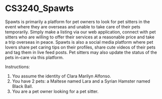 # CS3240_Spawts
Spawts is primarily a platform for pet owners to look for pet sitters in the event where they are overseas and unable to take care of their pets temporarily. Simply make a listing via our web application, connect with pet sitters who are willing to offer their services at a reasonable price and take a trip overseas in peace. Spawts is also a social media platform where pet lovers share pet caring tips on their profiles, share cute videos of their pets and tag them in live feed posts. Pet sitters may also update the status of the pets in-care via this platform.

Instructions:
1. You assume the identity of Clara Marilyn Alfonso.
2. You have 2 pets: a Maltese named Lara and a Syrian Hamster named Black Ball.
3. You are a pet owner looking for a pet sitter.
